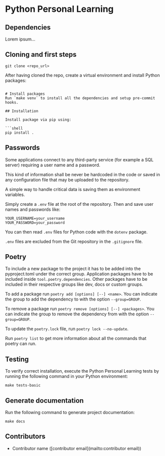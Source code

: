 # Python Personal Learning



## Dependencies

Lorem ipsum...

## Cloning and first steps

```shell
git clone <repo_url>
```

After having cloned the repo, create a virtual environment and install Python packages:

```shell

# Install packages
Run `make venv` to install all the dependencies and setup pre-commit hooks.

## Installation

Install package via pip using:

```shell
pip install .
```

## Passwords

Some applications connect to any third-party service (for example a SQL server) requiring
a user name and a password.

This kind of information shall be never be hardcoded in the code or saved in any configuration
file that may be uploaded to the repository.

A simple way to handle critical data is saving them as environment variables.

Simply create a `.env` file at the root of the repository. Then and save user names and passwords
like:

```
YOUR_USERNAME=your_username
YOUR_PASSWORD=your_password
```

You can then read `.env` files for Python code with the `dotenv` package.

`.env` files are excluded from the Git repository in the `.gitignore` file.

## Poetry

To include a new package to the project it has to be added into the pyproject.toml
under the correct group. Application packages have to be included inside `tool.poetry.dependencies`.
Other packages have to be included in their respective groups like dev, docs or custom groups.

To add a package run `poetry add [options] [--] <name>`. You can indicate the group to
add the dependency to with the option `--group=GROUP`.

To remove a package run `poetry remove [options] [--] <packages>`. You can indicate the group to
remove the dependency from with the option `--group=GROUP`.

To update the `poetry.lock` file, run `poetry lock --no-update`.

Run `poetry list` to get more information about all the commands that poetry can run.

## Testing

To verify correct installation, execute the Python Personal Learning tests by running
the following command in your Python environment:

```shell
make tests-basic
```

## Generate documentation

Run the following command to generate project documentation:

```shell
make docs
```

## Contributors

- Contributor name ([contributor email](mailto:contributor email))
